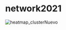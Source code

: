 # network2021

![heatmap_clusterNuevo](https://user-images.githubusercontent.com/22058504/123295553-aa440980-d4ca-11eb-96e0-a9e983840b0e.png)

